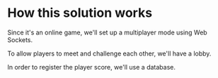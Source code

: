 # How this solution works

Since it's an online game, we'll set up a multiplayer mode using Web Sockets.

To allow players to meet and challenge each other, we'll have a lobby.

In order to register the player score, we'll use a database.